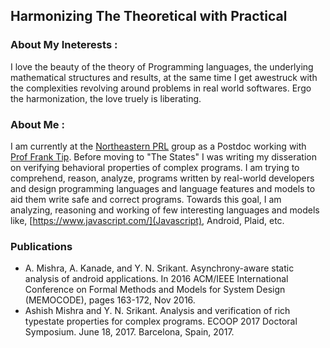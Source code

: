 ## Harmonizing The Theoretical with Practical


### About My Ineterests : 
I love the beauty of the theory of Programming languages, the underlying mathematical structures and results, at the same time I get awestruck with the complexities revolving around problems in real world softwares. Ergo the harmonization, the love truely is liberating.  



### About Me :
I am currently at the [Northeastern PRL](http://prl.ccs.neu.edu/) group as a Postdoc working with [Prof Frank Tip](http://www.franktip.org/). Before moving to "The States" I was writing my disseration on verifying behavioral properties of complex programs.
I am trying to comprehend, reason, analyze, programs written by real-world developers and design programming languages and language features and models to aid them write safe and correct programs. Towards this goal, I am analyzing, reasoning and working of few interesting languages and models like, [https://www.javascript.com/](Javascript), Android, Plaid, etc.  




### Publications
- A. Mishra, A. Kanade, and Y. N. Srikant. Asynchrony-aware static analysis of android applications. In 2016 ACM/IEEE International Conference on Formal Methods and Models for System Design (MEMOCODE), pages 163-172, Nov 2016.
- Ashish Mishra and Y. N. Srikant. Analysis and verification of rich typestate properties for complex programs. ECOOP 2017 Doctoral Symposium. June 18, 2017. Barcelona, Spain, 2017.


